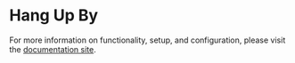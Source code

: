 # Hang Up By

For more information on functionality, setup, and configuration, please visit the [documentation site](https://flex-project-template-docs-2618-dev.twil.io/Feature%20Library/overview).
